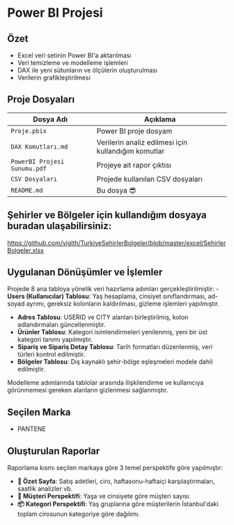 # Power BI Projesi  

## Özet
- Excel veri setinin Power BI'a aktarılması
- Veri temizleme ve modelleme işlemleri
- DAX ile yeni sütunların ve ölçülerin oluşturulması
- Verilerin grafikleştirilmesi

## Proje Dosyaları
| Dosya Adı                      | Açıklama |
|--------------------------------|----------|
| `Proje.pbix`                   | Power BI proje dosyam |
| `DAX Komutları.md`             | Verilerin analiz edilmesi için kullandığım komutlar |
| `PowerBI Projesi Sunumu.pdf`   | Projeye ait rapor çıktısı |
| `CSV Dosyaları`                | Projede kullanılan CSV dosyaları |
| `README.md`                    | Bu dosya 😎 |  
  

## Şehirler ve Bölgeler için kullandığım dosyaya buradan ulaşabilirsiniz:  
https://github.com/yigith/TurkiyeSehirlerBolgeler/blob/master/excel/SehirlerBolgeler.xlsx


## Uygulanan Dönüşümler ve İşlemler
Projede 8 ana tabloya yönelik veri hazırlama adımları gerçekleştirilmiştir:
-**Users (Kullanıcılar) Tablosu**: Yaş hesaplama, cinsiyet sınıflandırması, ad-soyad ayrımı, gereksiz kolonların kaldırılması, gizleme işlemleri yapılmıştır.
- **Adres Tablosu**: USERID ve CITY alanları birleştirilmiş, kolon adlandırmaları güncellenmiştir.
- **Ürünler Tablosu**: Kategori isimlendirmeleri yenilenmiş, yeni bir üst kategori tanımı yapılmıştır.
- **Sipariş ve Sipariş Detay Tablosu**: Tarih formatları düzenlenmiş, veri türleri kontrol edilmiştir.
- **Bölgeler Tablosu**: Dış kaynaklı şehir-bölge eşleşmeleri modele dahil edilmiştir.

Modelleme adımlarında tablolar arasında ilişkilendirme ve kullanıcıya görünmemesi gereken alanların gizlenmesi sağlanmıştır.


## Seçilen Marka  
- PANTENE


## Oluşturulan Raporlar
Raporlama kısmı seçilen markaya göre 3 temel perspektife göre yapılmıştır:
- **📌 Özet Sayfa**: Satış adetleri, ciro, haftasonu-haftaiçi karşılaştırmaları, saatlik analizler vb.
- **👥 Müşteri Perspektifi**: Yaşa ve cinsiyete göre müşteri sayısı.
- **📦 Kategori Perspektifi**: Yaş gruplarına göre müşterilerin İstanbul'daki toplam cirosunun kategoriye göre dağılımı.




